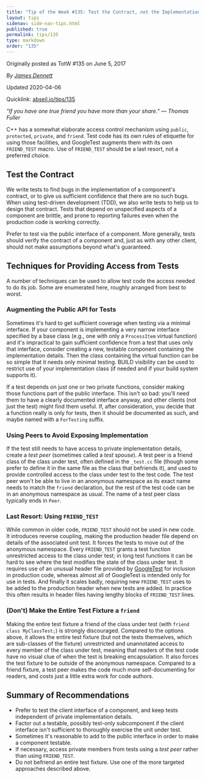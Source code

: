 ```yaml
---
title: "Tip of the Week #135: Test the Contract, not the Implementation"
layout: tips
sidenav: side-nav-tips.html
published: true
permalink: tips/135
type: markdown
order: "135"
---
```


Originally posted as TotW #135 on June 5, 2017

*By [James Dennett](mailto:jdennett@google.com)*

Updated 2020-04-06

Quicklink: [abseil.io/tips/135](https://abseil.io/tips/135)


*"If you have one true friend you have more than your share." — Thomas Fuller*

C++ has a somewhat elaborate access control mechanism using `public`,
`protected`, `private`, and `friend`. Test code has its own rules of etiquette
for using those facilities, and GoogleTest augments them with its own
`FRIEND_TEST` macro. Use of `FRIEND_TEST` should be a last resort, not a
preferred choice.

## Test the Contract

We write tests to find bugs in the implementation of a component's contract, or
to give us sufficient confidence that there are no such bugs. When using
test-driven development (TDD), we also write tests to help us to design that
contract. Tests that depend on unspecified aspects of a component are brittle,
and prone to reporting failures even when the production code is working
correctly.

Prefer to test via the public interface of a component. More generally, tests
should verify the contract of a component and, just as with any other client,
should not make assumptions beyond what's guaranteed.

## Techniques for Providing Access from Tests

A number of techniques can be used to allow test code the access needed to do
its job. Some are enumerated here, roughly arranged from best to worst.

### Augmenting the Public API for Tests

Sometimes it's hard to get sufficient coverage when testing via a minimal
interface. If your component is implementing a very narrow interface specified
by a base class (e.g., one with only a `ProcessItem` virtual function) and it's
impractical to gain sufficient confidence from a test that uses only that
interface, consider creating a new, testable component containing the
implementation details. Then the class containing the virtual function can be so
simple that it needs only minimal testing. BUILD visibility can be used to
restrict use of your implementation class (if needed and if your build system
supports it).

If a test depends on just one or two private functions, consider making those
functions part of the public interface. This isn't so bad: you'll need them to
have a clearly documented interface anyway, and other clients (not just the
test) might find them useful. If, after consideration, you decide that a
function really is only for tests, then it should be documented as such, and
maybe named with a `ForTesting` suffix.

### Using Peers to Avoid Exposing Implementation

If the test still needs to have access to private implementation details, create
a *test peer* (sometimes called a *test spouse*). A test peer is a friend class
of the class under test, often defined in the `_test.cc` file (though some
prefer to define it in the same file as the class that befriends it), and used
to provide controlled access to the class under test to the test code. The test
peer won't be able to live in an anonymous namespace as its exact name needs to
match the `friend` declaration, but the rest of the test code can be in an
anonymous namespace as usual. The name of a test peer class typically ends in
`Peer`.

### Last Resort: Using <code>FRIEND_TEST</code>

While common in older code, `FRIEND_TEST` should not be used in new code. It
introduces reverse coupling, making the production header file depend on details
of the associated unit test. It forces the tests to move out of the anonymous
namespace. Every `FRIEND_TEST` grants a test function unrestricted access to the
class under test; in long test functions it can be hard to see where the test
modifies the state of the class under test. It requires use of an unusual header
file provided by [GoogleTest](https://github.com/google/googletest) for
inclusion in production code, whereas almost all of GoogleTest is intended only
for use in tests. And finally it scales badly, requiring new `FRIEND_TEST` uses
to be added to the production header when new tests are added. In practice this
often results in header files having lengthy blocks of `FRIEND_TEST` lines.

### (Don't) Make the Entire Test Fixture a <code>friend</code>

Making the entire test fixture a friend of the class under test (with `friend
class MyClassTest;`) is strongly discouraged. Compared to the options above, it
allows the entire test fixture (but not the tests themselves, which are
sub-classes of the fixture) unrestricted and unannotated access to every member
of the class under test, meaning that readers of the test code have no visual
clue of when the test is breaking encapsulation. It also forces the test fixture
to be outside of the anonymous namespace. Compared to a friend fixture, a test
peer makes the code much more self-documenting for readers, and costs just a
little extra work for code authors.

## Summary of Recommendations

*   Prefer to test the client interface of a component, and keep tests
    independent of private implementation details.
*   Factor out a testable, possibly test-only subcomponent if the client
    interface isn't sufficient to thoroughly exercise the unit under test.
*   Sometimes it's reasonable to add to the public interface in order to make a
    component testable.
*   If necessary, access private members from tests using a *test peer* rather
    than using `FRIEND_TEST`.
*   Do not befriend an entire test fixture. Use one of the more targeted
    approaches described above.
